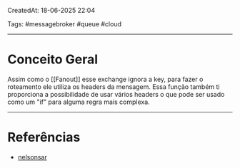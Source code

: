 CreatedAt: 18-06-2025 22:04

Tags: #messagebroker #queue #cloud 

---
# Conceito Geral
Assim como o [[Fanout]] esse exchange ignora a key, para fazer o roteamento ele utiliza os headers da mensagem.
Essa função também ti proporciona a possibilidade de usar vários headers o que pode ser usado como um "if" para alguma regra mais complexa.

---
# Referências
- [nelsonsar](https://nelsonsar.github.io/2013/11/07/RabbitMQ-exchange-types.html)